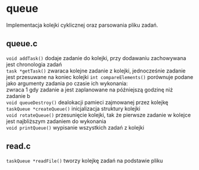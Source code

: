 # queue
Implementacja kolejki cyklicznej oraz parsowania pliku zadań.


## queue.c
`void addTask()` dodaje zadanie do kolejki, przy dodawaniu zachowywana jest chronologia zadań  
`task *getTask()` zwaraca kolejne zadanie z kolejki, jednocześnie zadanie jest przesuwane na koniec kolejki 
`int compareElements()` porównuje podane jako argumenty zadania po czasie ich wykonania:  
    zwraca 1 gdy zadanie a jest zaplanowane na późniejszą godzinę niż zadanie b  
`void queueDestroy()` dealokacji pamieci zajmowanej przez kolejkę  
`taskQueue *createQueue()` inicjalizacja struktury kolejki  
`void rotateQueue()` przesunięcie kolejki, tak że pierwsze zadanie w kolejce jest najbliższym zadaniem do wykonania  
`void printQueue()` wypisanie wszystkich zadań z kolejki  

## read.c
`taskQueue *readFile()` tworzy kolejkę zadań na podstawie pliku
